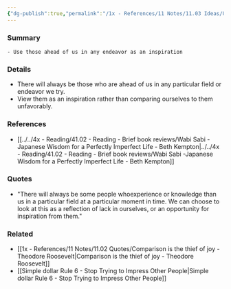 ```yaml
---
{"dg-publish":true,"permalink":"/1x - References/11 Notes/11.03 Ideas/Use those who are ahead of us as inspiration/","title":"Use those who are ahead of us as inspiration","noteIcon":"","created":"2022-11-08T18:06:37.000+03:00","updated":"2024-02-14T20:18:21.535+03:00"}
---
```



### Summary
	- Use those ahead of us in any endeavor as an inspiration

### Details
- There will always be those who are ahead of us in any particular field or endeavor we try. 
- View them as an inspiration rather than comparing ourselves to them unfavorably.

### References
- [[../../4x - Reading/41.02 - Reading - Brief book reviews/Wabi Sabi -Japanese Wisdom for a Perfectly Imperfect Life - Beth Kempton\|../../4x - Reading/41.02 - Reading - Brief book reviews/Wabi Sabi -Japanese Wisdom for a Perfectly Imperfect Life - Beth Kempton]]

### Quotes
- "There will always be some people whoexperience or knowledge than us in a particular field at a particular moment in time. We can choose to look at this as a reflection of lack in ourselves, or an opportunity for inspiration from them."

### Related
- [[1x - References/11 Notes/11.02 Quotes/Comparison is the thief of joy - Theodore Roosevelt\|Comparison is the thief of joy - Theodore Roosevelt]]
- [[Simple dollar Rule 6 - Stop Trying to Impress Other People\|Simple dollar Rule 6 - Stop Trying to Impress Other People]]